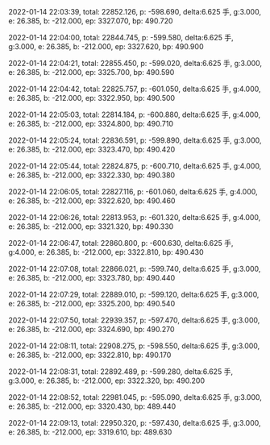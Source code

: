 2022-01-14 22:03:39, total: 22852.126, p: -598.690, delta:6.625 手, g:3.000, e: 26.385, b: -212.000, ep: 3327.070, bp: 490.720

2022-01-14 22:04:00, total: 22844.745, p: -599.580, delta:6.625 手, g:3.000, e: 26.385, b: -212.000, ep: 3327.620, bp: 490.900

2022-01-14 22:04:21, total: 22855.450, p: -599.020, delta:6.625 手, g:3.000, e: 26.385, b: -212.000, ep: 3325.700, bp: 490.590

2022-01-14 22:04:42, total: 22825.757, p: -601.050, delta:6.625 手, g:4.000, e: 26.385, b: -212.000, ep: 3322.950, bp: 490.500

2022-01-14 22:05:03, total: 22814.184, p: -600.880, delta:6.625 手, g:4.000, e: 26.385, b: -212.000, ep: 3324.800, bp: 490.710

2022-01-14 22:05:24, total: 22836.591, p: -599.890, delta:6.625 手, g:3.000, e: 26.385, b: -212.000, ep: 3323.470, bp: 490.420

2022-01-14 22:05:44, total: 22824.875, p: -600.710, delta:6.625 手, g:4.000, e: 26.385, b: -212.000, ep: 3322.330, bp: 490.380

2022-01-14 22:06:05, total: 22827.116, p: -601.060, delta:6.625 手, g:4.000, e: 26.385, b: -212.000, ep: 3322.620, bp: 490.460

2022-01-14 22:06:26, total: 22813.953, p: -601.320, delta:6.625 手, g:4.000, e: 26.385, b: -212.000, ep: 3321.320, bp: 490.330

2022-01-14 22:06:47, total: 22860.800, p: -600.630, delta:6.625 手, g:4.000, e: 26.385, b: -212.000, ep: 3322.810, bp: 490.430

2022-01-14 22:07:08, total: 22866.021, p: -599.740, delta:6.625 手, g:3.000, e: 26.385, b: -212.000, ep: 3323.780, bp: 490.440

2022-01-14 22:07:29, total: 22889.010, p: -599.120, delta:6.625 手, g:3.000, e: 26.385, b: -212.000, ep: 3325.200, bp: 490.540

2022-01-14 22:07:50, total: 22939.357, p: -597.470, delta:6.625 手, g:3.000, e: 26.385, b: -212.000, ep: 3324.690, bp: 490.270

2022-01-14 22:08:11, total: 22908.275, p: -598.550, delta:6.625 手, g:3.000, e: 26.385, b: -212.000, ep: 3322.810, bp: 490.170

2022-01-14 22:08:31, total: 22892.489, p: -599.280, delta:6.625 手, g:3.000, e: 26.385, b: -212.000, ep: 3322.320, bp: 490.200

2022-01-14 22:08:52, total: 22981.045, p: -595.090, delta:6.625 手, g:3.000, e: 26.385, b: -212.000, ep: 3320.430, bp: 489.440

2022-01-14 22:09:13, total: 22950.320, p: -597.430, delta:6.625 手, g:3.000, e: 26.385, b: -212.000, ep: 3319.610, bp: 489.630